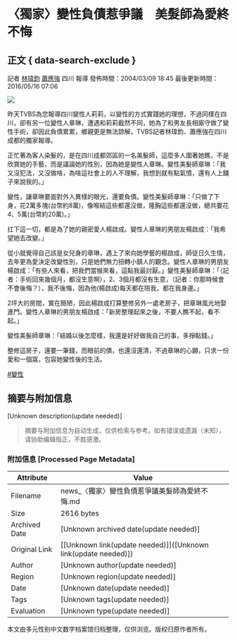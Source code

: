 # 〈獨家〉變性負債惹爭議　美髮師為愛終不悔

## 正文 { data-search-exclude }


記者 [林瑋鈞](https://news.tvbs.com.tw/news/searchresult/news?search_text=林瑋鈞) [蕭應強](https://news.tvbs.com.tw/news/searchresult/news?search_text=蕭應強) 四川 報導 發佈時間：2004/03/09 18:45 最後更新時間：2016/05/16 07:06

![](https://cc.tvbs.com.tw/news2.0/img/200403/09/darialin-20040309185014.jpg)

昨天TVBS為您報導四川變性人莉莉，以變性的方式實踐她的理想，不過同樣在四川，卻有另一位變性人章琳，遭遇和莉莉截然不同，她為了和男友長相廝守做了變性手術，卻因此負債累累，鄉親更是無法諒解，TVBS記者林瑋鈞、蕭應強在四川成都的獨家報導。

正忙著為客人染髮的，是在四川成都郊區的一名美髮師，這麼多人圍著她瞧，不是欣賞她的手藝，而是議論她的性別，因為她是變性人章琳。變性美髮師章琳：「我又沒犯法，又沒做啥，為啥這社會上的人不理解，我想到就有點氣憤，還有人上舖子來說我的。」

變性，讓章琳要面對外人異樣的眼光，還要負債。變性美髮師章琳：「只做了下身，花2萬多塊(台幣約8萬)，像喉結這些都還沒做，隆胸這些都還沒做，總共要花4、5萬(台幣約20萬)。」

扛下這一切，都是為了她的親密愛人楊啟成。變性人章琳的男朋友楊啟成：「我希望她去改變。」

從小就覺得自己該是女兒身的章琳，遇上了來向她學藝的楊啟成，師徒日久生情，去年更為愛決定改變性別，只是她們無力扭轉小鎮人的觀念。變性人章琳的男朋友楊啟成：「有些人來看，把我們當猴來看，這點我最討厭。」變性美髮師章琳：「（記者：手術回來幾個月，都沒生意啊），2、3個月都沒有生意，（記者：你那時候會不會後悔？），我不後悔，因為他(楊啟成)每天都在陪我，都在我身邊。」

2坪大的房間，實在簡陋，因此楊啟成打算整修另外一處老房子，把章琳風光地娶進門。變性人章琳的男朋友楊啟成：「新房整理起來之後，不要人瞧不起，看不起。」

變性美髮師章琳：「結婚以後怎麼樣，我還是好好做我自己的事，多掙點錢。」

整修這房子，還要一筆錢，而眼前的債，也還沒還清，不過章琳的心願，只求一份愛和一個窩，包容她變性後的生活。

[#變性](https://news.tvbs.com.tw/news/searchresult/變性/news)
<!-- tcd_original_link https://news.tvbs.com.tw/life/379686 -->


## 摘要与附加信息

<!-- tcd_abstract -->
[Unknown description(update needed)]
<!-- tcd_abstract_end -->

> 摘要与附加信息为自动生成，仅供检索与参考。如有错误或遗漏（未知），请协助编辑指正，不胜感激。

### 附加信息 [Processed Page Metadata]

| Attribute       | Value                                  |
|-----------------|----------------------------------------|
| Filename        | news_〈獨家〉變性負債惹爭議美髮師為愛終不悔.md                             |
| Size            | 2616 bytes                           |
| Archived Date   | [Unknown archived date(update needed)]                             |
| Original Link   | [[Unknown link(update needed)]]([Unknown link(update needed)])                       |
| Author          | [Unknown author(update needed)]                               |
| Region          | [Unknown region(update needed)]                               |
| Date            | [Unknown date(update needed)]                                 |
| Tags            | [Unknown tags(update needed)]                                 |
| Evaluation            | [Unknown type(update needed)]                                 |
<!-- tcd_table_end -->

本文由多元性别中文数字档案馆归档整理，仅供浏览。版权归原作者所有。
